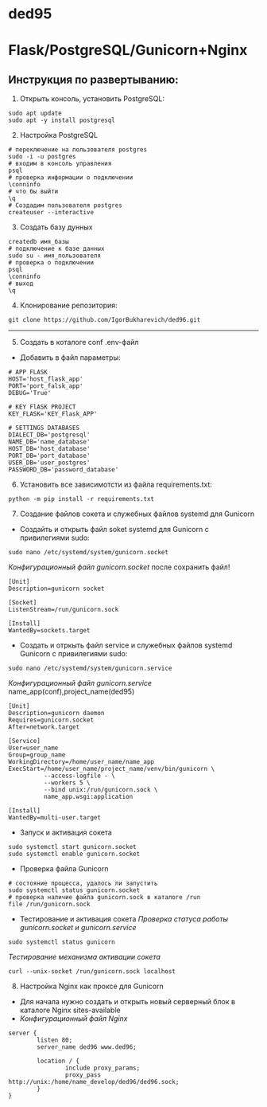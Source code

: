 # ded95
# Flask/PostgreSQL/Gunicorn+Nginx
## Инструкция по развертыванию:
1. Открыть консоль, установить PostgreSQL:
```
sudo apt update
sudo apt -y install postgresql
```
2. Настройка PostgreSQL
```
# переключение на пользователя postgres
sudo -i -u postgres
# входим в консоль управления
psql
# проверка информации о подключении
\conninfo
# что бы выйти
\q
# Создадим пользователя postgres
createuser --interactive
```
3. Создать базу дунных
```
createdb имя_базы
# подключение к базе данных
sudo su - имя_пользователя
# проверка о подключении
psql
\conninfo
# выход
\q
```
4. Клонирование репозитория:
```
git clone https://github.com/IgorBukharevich/ded96.git
```
---
5. Создать в коталоге conf .env-файл
* Добавить в файл параметры:
```
# APP FLASK
HOST='host_flask_app'
PORT='port_falsk_app'
DEBUG='True'

# KEY FlASK PROJECT
KEY_FLASK='KEY_Flask_APP'

# SETTINGS DATABASES
DIALECT_DB='postgresql'
NAME_DB='name_database'
HOST_DB='host_database'
PORT_DB='port_database'
USER_DB='user_postgres'
PASSWORD_DB='password_database'

```
6. Установить все зависимотсти из файла requirements.txt:
```
python -m pip install -r requirements.txt
```
7. Создание файлов сокета и служебных файлов systemd для Gunicorn
* Создайть и открыть файл soket systemd для Gunicorn с привилегиями sudo:
```
sudo nano /etc/systemd/system/gunicorn.socket
```
*Конфигурационный файл gunicorn.socket*
после сохранить файл!
```
[Unit]
Description=gunicorn socket

[Socket]
ListenStream=/run/gunicorn.sock

[Install]
WantedBy=sockets.target
```
* Создать и отркыть файл service и служебных файлов systemd Gunicorn c привилегиями sudo:
```
sudo nano /etc/systemd/system/gunicorn.service
```
*Конфигурационный файл gunicorn.service* name_app(conf),project_name(ded95)
```
[Unit]
Description=gunicorn daemon
Requires=gunicorn.socket
After=network.target

[Service]
User=user_name
Group=group_name
WorkingDirectory=/home/user_name/name_app
ExecStart=/home/user_name/project_name/venv/bin/gunicorn \
          --access-logfile - \
          --workers 5 \
          --bind unix:/run/gunicorn.sock \
          name_app.wsgi:application

[Install]
WantedBy=multi-user.target
```
* Запуск и активация сокета
```
sudo systemctl start gunicorn.socket
sudo systemctl enable gunicorn.socket
```
* Проверка файла Gunicorn
```
# состояние процесса, удалось ли запустить
sudo systemctl status gunicorn.socket
# проверка наличие файла gunicorn.sock в каталоге /run
file /run/gunicorn.sock
```
* Тестирование и активация сокета
*Проверка статуса работы gunicorn.socket и gunicorn.service*
```
sudo systemctl status gunicorn
```
*Тестирование механизма активации сокета*
```
curl --unix-socket /run/gunicorn.sock localhost
```
8. Настройка Nginx как проксе для Gunicorn
* Для начала нужно создать и открыть новый серверный блок в каталоге Nginx sites-available
* *Конфигурационный файл Nginx*
```
server {
        listen 80;
        server_name ded96 www.ded96;

        location / {
                include proxy_params;
                proxy_pass http://unix:/home/name_develop/ded96/ded96.sock;
        }
}
```
